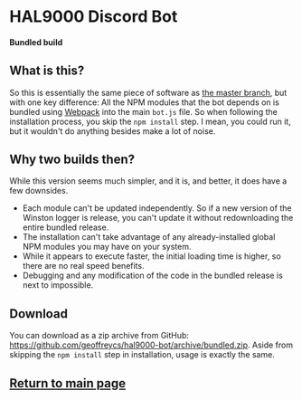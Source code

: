 # HAL9000 Discord Bot
#### Bundled build

## What is this?

So this is essentially the same piece of software as [the master branch](https://github.com/geoffreycs/hal9000-bot/tree/master), but with one key difference: All the NPM modules that the bot depends on is bundled using [Webpack](https://webpack.js.org/) into the main `bot.js` file. So when following the installation process, you skip the `npm install` step. I mean, you could run it, but it wouldn't do anything besides make a lot of noise.

## Why two builds then?

While this version seems much simpler, and it is, and better, it does have a few downsides.
* Each module can't be updated independently. So if a new version of the Winston logger is release, you can't update it without redownloading the entire bundled release.
* The installation can't take advantage of any already-installed global NPM modules you may have on your system. 
* While it appears to execute faster, the initial loading time is higher, so there are no real speed benefits.
* Debugging and any modification of the code in the bundled release is next to impossible.

## Download

You can download as a zip archive from GitHub: <https://github.com/geoffreycs/hal9000-bot/archive/bundled.zip>. Aside from skipping the `npm install` step in installation, usage is exactly the same.

## [Return to main page](https://github.com/geoffreycs/hal9000-bot/tree/master)